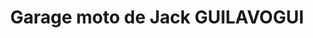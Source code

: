 ---
title: "Garage moto de Jack GUILAVOGUI"
url: /macenta/garage-moto-de-jack-guilavogui/
shop: réparation de voitures
---